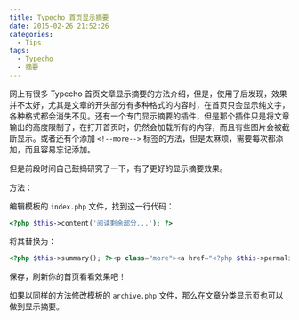 ```yaml
---
title: Typecho 首页显示摘要
date: 2015-02-26 21:52:26
categories:
  - Tips
tags:
  - Typecho
  - 摘要
---
```


网上有很多 Typecho 首页文章显示摘要的方法介绍，但是，使用了后发现，效果并不太好，尤其是文章的开头部分有多种格式的内容时，在首页只会显示纯文字，各种格式都会消失不见。还有一个专门显示摘要的插件，但是那个插件只是将文章输出的高度限制了，在打开首页时，仍然会加载所有的内容，而且有些图片会被截断显示。或者还有个添加 `<!--more-->` 标签的方法，但是太麻烦，需要每次都添加，而且容易忘记添加。

但是前段时间自己鼓捣研究了一下，有了更好的显示摘要效果。

方法：

编辑模板的 `index.php` 文件，找到这一行代码：
```php
<?php $this->content('阅读剩余部分...'); ?>
```
将其替换为：
```php
<?php $this->summary(); ?><p class="more"><a href="<?php $this->permalink() ?>">展开阅读</a></p>
```
保存，刷新你的首页看看效果吧！

如果以同样的方法修改模板的 `archive.php` 文件，那么在文章分类显示页也可以做到显示摘要。
